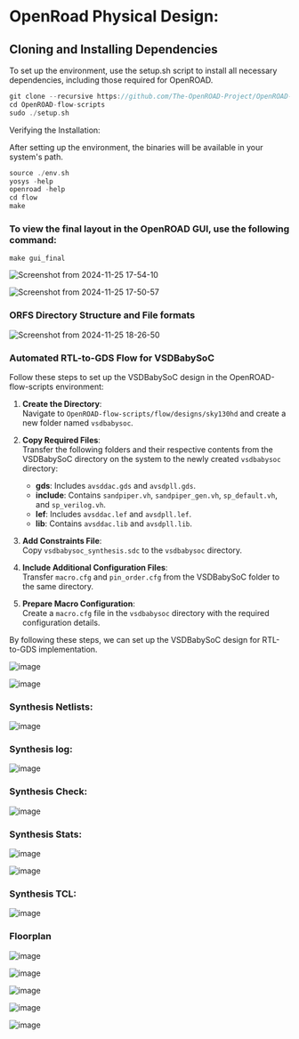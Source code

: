 # OpenRoad Physical Design:

## Cloning and Installing Dependencies

To set up the environment, use the setup.sh script to install all necessary dependencies, including those required for OpenROAD.
```c
git clone --recursive https://github.com/The-OpenROAD-Project/OpenROAD-flow-scripts
cd OpenROAD-flow-scripts
sudo ./setup.sh
```
Verifying the Installation:

After setting up the environment, the binaries will be available in your system's path.
```c
source ./env.sh
yosys -help
openroad -help
cd flow
make
```
### To view the final layout in the OpenROAD GUI, use the following command:

```
make gui_final
```

![Screenshot from 2024-11-25 17-54-10](https://github.com/user-attachments/assets/6d8a5092-2a29-4097-b5aa-1988ad12a3fe)

![Screenshot from 2024-11-25 17-50-57](https://github.com/user-attachments/assets/f83f35b4-9abf-4f75-bc08-0105eed5f1cc)


### ORFS Directory Structure and File formats

![Screenshot from 2024-11-25 18-26-50](https://github.com/user-attachments/assets/ecf21ef9-99ee-4ca4-a591-25270d71ca88)

### Automated RTL-to-GDS Flow for VSDBabySoC

Follow these steps to set up the VSDBabySoC design in the OpenROAD-flow-scripts environment:

1. **Create the Directory**:  
   Navigate to `OpenROAD-flow-scripts/flow/designs/sky130hd` and create a new folder named `vsdbabysoc`.

2. **Copy Required Files**:  
   Transfer the following folders and their respective contents from the VSDBabySoC directory on the system to the newly created `vsdbabysoc` directory:  
   - **gds**: Includes `avsddac.gds` and `avsdpll.gds`.  
   - **include**: Contains `sandpiper.vh`, `sandpiper_gen.vh`, `sp_default.vh`, and `sp_verilog.vh`.  
   - **lef**: Includes `avsddac.lef` and `avsdpll.lef`.  
   - **lib**: Contains `avsddac.lib` and `avsdpll.lib`.

3. **Add Constraints File**:  
   Copy `vsdbabysoc_synthesis.sdc` to the `vsdbabysoc` directory.

4. **Include Additional Configuration Files**:  
   Transfer `macro.cfg` and `pin_order.cfg` from the VSDBabySoC folder to the same directory.

5. **Prepare Macro Configuration**:  
   Create a `macro.cfg` file in the `vsdbabysoc` directory with the required configuration details.

By following these steps, we can set up the VSDBabySoC design for RTL-to-GDS implementation. 

![image](https://github.com/user-attachments/assets/27aa576b-9802-4584-88fe-6a6bca888011)

![image](https://github.com/user-attachments/assets/bedc34cc-0a56-4ea6-8c45-b830d8951133)

### Synthesis Netlists:

![image](https://github.com/user-attachments/assets/188af5d8-c3a2-48e3-b41b-3109b89021be)

### Synthesis log:

![image](https://github.com/user-attachments/assets/cb14a5c9-5b84-4059-a209-f74dd2431b8c)

### Synthesis Check:

![image](https://github.com/user-attachments/assets/9246bdf5-5714-4ecc-993c-250924054efc)

### Synthesis Stats:

![image](https://github.com/user-attachments/assets/08f47ec3-1687-4815-86d2-7490a8ec746d)

![image](https://github.com/user-attachments/assets/3d79edc9-28a0-4384-9067-902a296be820)

### Synthesis TCL:

![image](https://github.com/user-attachments/assets/99982f9f-fd2f-47dd-972a-190fa9379187)


### Floorplan

![image](https://github.com/user-attachments/assets/7fdeba4b-8517-4771-b91a-a983e2ffb86a)

![image](https://github.com/user-attachments/assets/9c218340-64ee-4064-bbe2-6dab082f8753)

![image](https://github.com/user-attachments/assets/0acb2587-0b0d-4d47-8b57-8a3103ce12f7)



![image](https://github.com/user-attachments/assets/45c3e803-d34b-4217-96ec-c790d7a22378)


![image](https://github.com/user-attachments/assets/081acf39-cf99-4203-ae24-5859037d2671)
